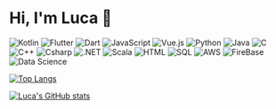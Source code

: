# Hi, I'm Luca 👋
![Kotlin](https://img.shields.io/badge/Kotlin-Advanced-blue)
![Flutter](https://img.shields.io/badge/Flutter-Advanced-blue)
![Dart](https://img.shields.io/badge/Dart-Advanced-blue)
![JavaScript](https://img.shields.io/badge/JavaScript-Intermediate-green)
![Vue.js](https://img.shields.io/badge/Vue.js-Advanced-blue)
![Python](https://img.shields.io/badge/Python-Advanced-blue)
![Java](https://img.shields.io/badge/Java-Advanced-blue)
![C](https://img.shields.io/badge/C-Basic-lightgrey)
![C++](https://img.shields.io/badge/C++-Basic-lightgrey)
![Csharp](https://img.shields.io/badge/Csharp-Advanced-blue)
![.NET](https://img.shields.io/badge/.NET-Advanced-blue)
![Scala](https://img.shields.io/badge/Scala-Basic-lightgrey)
![HTML](https://img.shields.io/badge/HTML-Advanced-blue)
![SQL](https://img.shields.io/badge/SQL-Advanced-blue)
![AWS](https://img.shields.io/badge/AWS-Basic-lightgrey)
![FireBase](https://img.shields.io/badge/FireBase-Intermediate-green)
![Data Science](https://img.shields.io/badge/Data%20Science-Intermediate-green)

[![Top Langs](https://github-readme-stats.vercel.app/api/top-langs/?username=Luca9862&hide=jupyter%20notebook,makefile&theme=dark)](https://github.com/anuraghazra/github-readme-stats)

[![Luca's GitHub stats](https://github-readme-stats.vercel.app/api?username=Luca9862&show_icons=true&theme=dark)](https://github.com/anuraghazra/github-readme-stats)
